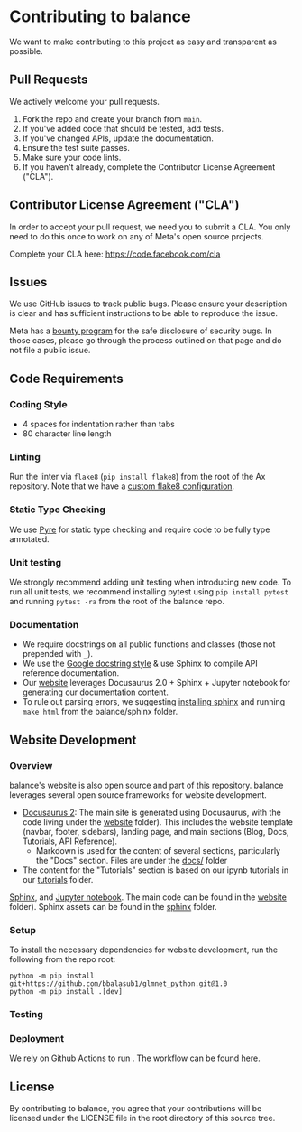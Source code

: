 # Contributing to balance
We want to make contributing to this project as easy and transparent as
possible.

## Pull Requests
We actively welcome your pull requests.

1. Fork the repo and create your branch from `main`.
2. If you've added code that should be tested, add tests.
3. If you've changed APIs, update the documentation.
4. Ensure the test suite passes.
5. Make sure your code lints.
6. If you haven't already, complete the Contributor License Agreement ("CLA").

## Contributor License Agreement ("CLA")
In order to accept your pull request, we need you to submit a CLA. You only need
to do this once to work on any of Meta's open source projects.

Complete your CLA here: <https://code.facebook.com/cla>

## Issues
We use GitHub issues to track public bugs. Please ensure your description is
clear and has sufficient instructions to be able to reproduce the issue.

Meta has a [bounty program](https://www.facebook.com/whitehat/) for the safe
disclosure of security bugs. In those cases, please go through the process
outlined on that page and do not file a public issue.

## Code Requirements

### Coding Style
* 4 spaces for indentation rather than tabs
* 80 character line length

### Linting
Run the linter via `flake8` (`pip install flake8`) from the root of the Ax repository. Note that we have a [custom flake8 configuration](https://github.com/facebookresearch/balance/blob/main/.flake8).

### Static Type Checking
We use [Pyre](https://pyre-check.org/) for static type checking and require code to be fully type annotated.

### Unit testing
We strongly recommend adding unit testing when introducing new code. To run all unit tests, we recommend installing pytest using `pip install pytest` and running `pytest -ra` from the root of the balance repo.

### Documentation
* We require docstrings on all public functions and classes (those not prepended with `_`).
* We use the [Google docstring style](https://sphinxcontrib-napoleon.readthedocs.io/en/latest/example_google.html) & use Sphinx to compile API reference documentation.
* Our [website](https://import-balance.org) leverages Docusaurus 2.0 + Sphinx + Jupyter notebook for generating our documentation content.
* To rule out parsing errors, we suggesting [installing sphinx](https://www.sphinx-doc.org/en/master/usage/installation.html) and running `make html` from the balance/sphinx folder.

## Website Development

### Overview
balance's website is also open source and part of this repository. balance leverages several open source frameworks for website development.
* [Docusaurus 2](https://docusaurus.io/): The main site is generated using Docusaurus, with the code living under the [website](https://github.com/facebookresearch/balance/tree/main/website) folder). This includes the website template (navbar, footer, sidebars), landing page, and main sections (Blog, Docs, Tutorials, API Reference).
  * Markdown is used for the content of several sections, particularly the "Docs" section. Files are under the [docs/](https://github.com/facebookresearch/balance/tree/main/website/docs/docs) folder
* The content for the "Tutorials" section is based on our ipynb tutorials in our [tutorials]() folder.

[Sphinx](https://www.sphinx-doc.org/en/master/index.html), and [Jupyter notebook](https://fburl.com/55p6vvxo). The main code can be found in the [website](https://github.com/facebookresearch/balance/tree/main/website) folder). Sphinx assets can be found in the [sphinx](https://github.com/facebookresearch/balance/tree/main/sphinx) folder.


### Setup

To install the necessary dependencies for website development, run the following from the repo root:
```
python -m pip install git+https://github.com/bbalasub1/glmnet_python.git@1.0
python -m pip install .[dev]
```

### Testing

### Deployment
We rely on Github Actions to run . The workflow can be found [here]().

## License
By contributing to balance, you agree that your contributions will be licensed
under the LICENSE file in the root directory of this source tree.
